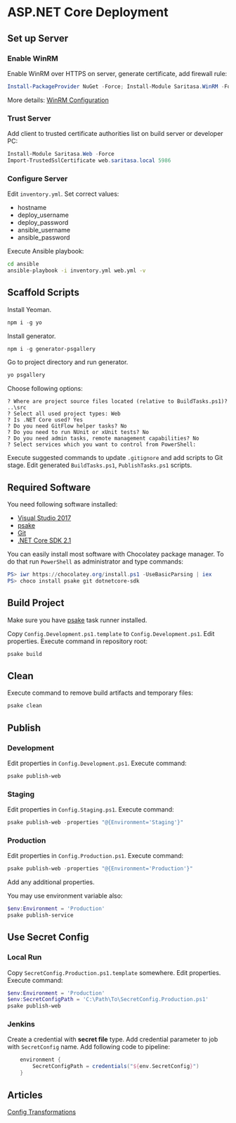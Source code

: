 ASP.NET Core Deployment
=======================

Set up Server
-------------

### Enable WinRM

Enable WinRM over HTTPS on server, generate certificate, add firewall rule:

```powershell
Install-PackageProvider NuGet -Force; Install-Module Saritasa.WinRM -Force; Install-WinrmHttps
```

More details: [WinRM Configuration](https://github.com/Saritasa/PSGallery/blob/master/docs/WinRMConfiguration.md)

### Trust Server

Add client to trusted certificate authorities list on build server or developer PC:

```powershell
Install-Module Saritasa.Web -Force
Import-TrustedSslCertificate web.saritasa.local 5986
```

### Configure Server

Edit `inventory.yml`. Set correct values:

- hostname
- deploy_username
- deploy_password
- ansible_username
- ansible_password

Execute Ansible playbook:

```sh
cd ansible
ansible-playbook -i inventory.yml web.yml -v
```

Scaffold Scripts
----------------

Install Yeoman.

```powershell
npm i -g yo
```

Install generator.

```powershell
npm i -g generator-psgallery
```

Go to project directory and run generator.

```powershell
yo psgallery
```

Choose following options:

```
? Where are project source files located (relative to BuildTasks.ps1)? ..\src
? Select all used project types: Web
? Is .NET Core used? Yes
? Do you need GitFlow helper tasks? No
? Do you need to run NUnit or xUnit tests? No
? Do you need admin tasks, remote management capabilities? No
? Select services which you want to control from PowerShell:
```

Execute suggested commands to update `.gitignore` and add scripts to Git stage. Edit generated `BuildTasks.ps1`, `PublishTasks.ps1` scripts.

Required Software
-----------------

You need following software installed:

- [Visual Studio 2017](https://www.visualstudio.com/downloads/)
- [psake](https://github.com/psake/psake)
- [Git](https://git-scm.com/)
- [.NET Core SDK 2.1](https://www.microsoft.com/net/download)

You can easily install most software with Chocolatey package manager. To do that run `PowerShell` as administrator and type commands:

```powershell
PS> iwr https://chocolatey.org/install.ps1 -UseBasicParsing | iex
PS> choco install psake git dotnetcore-sdk
```

Build Project
-------------

Make sure you have [psake](https://chocolatey.org/packages/psake) task runner installed.

Copy `Config.Development.ps1.template` to `Config.Development.ps1`. Edit properties. Execute command in repository root:

```powershell
psake build
```

Clean
-----

Execute command to remove build artifacts and temporary files:

```powershell
psake clean
```

Publish
-------

### Development

Edit properties in `Config.Development.ps1`. Execute command:

```powershell
psake publish-web
```

### Staging

Edit properties in `Config.Staging.ps1`. Execute command:

```powershell
psake publish-web -properties "@{Environment='Staging'}"
```

### Production

Edit properties in `Config.Production.ps1`. Execute command:

```powershell
psake publish-web -properties "@{Environment='Production'}"
```

Add any additional properties.

You may use environment variable also:

```powershell
$env:Environment = 'Production'
psake publish-service
```

Use Secret Config
-----------------

### Local Run

Copy `SecretConfig.Production.ps1.template` somewhere. Edit properties. Execute command:

```powershell
$env:Environment = 'Production'
$env:SecretConfigPath = 'C:\Path\To\SecretConfig.Production.ps1'
psake publish-web
```

### Jenkins

Create a credential with **secret file** type. Add credential parameter to job with `SecretConfig` name. Add following code to pipeline:

```groovy
    environment {
        SecretConfigPath = credentials("${env.SecretConfig}")
    }
```

Articles
--------

[Config Transformations](docs/ConfigTransformations.md)
